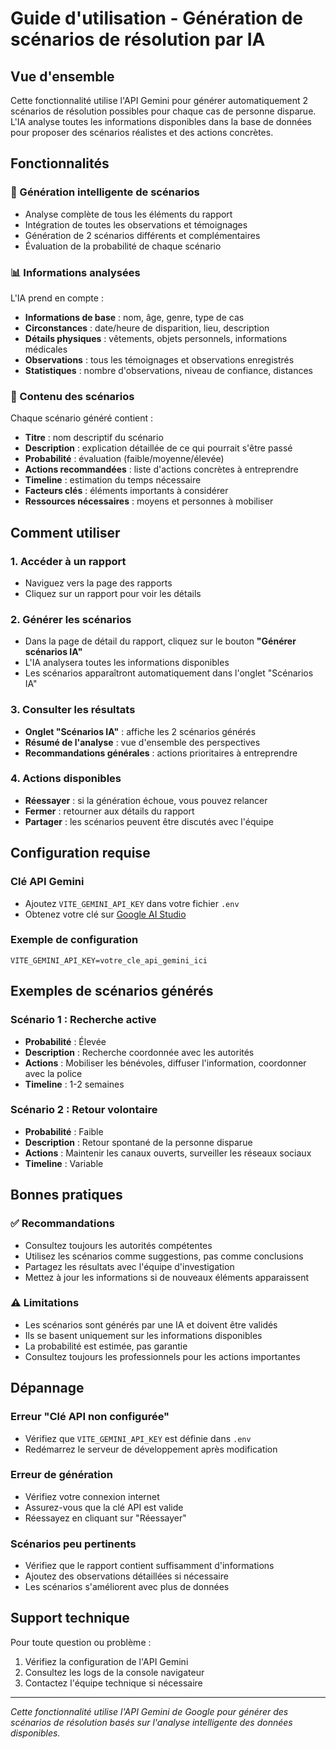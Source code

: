 # Guide d'utilisation - Génération de scénarios de résolution par IA

## Vue d'ensemble

Cette fonctionnalité utilise l'API Gemini pour générer automatiquement 2 scénarios de résolution possibles pour chaque cas de personne disparue. L'IA analyse toutes les informations disponibles dans la base de données pour proposer des scénarios réalistes et des actions concrètes.

## Fonctionnalités

### 🧠 Génération intelligente de scénarios
- Analyse complète de tous les éléments du rapport
- Intégration de toutes les observations et témoignages
- Génération de 2 scénarios différents et complémentaires
- Évaluation de la probabilité de chaque scénario

### 📊 Informations analysées
L'IA prend en compte :
- **Informations de base** : nom, âge, genre, type de cas
- **Circonstances** : date/heure de disparition, lieu, description
- **Détails physiques** : vêtements, objets personnels, informations médicales
- **Observations** : tous les témoignages et observations enregistrés
- **Statistiques** : nombre d'observations, niveau de confiance, distances

### 🎯 Contenu des scénarios
Chaque scénario généré contient :
- **Titre** : nom descriptif du scénario
- **Description** : explication détaillée de ce qui pourrait s'être passé
- **Probabilité** : évaluation (faible/moyenne/élevée)
- **Actions recommandées** : liste d'actions concrètes à entreprendre
- **Timeline** : estimation du temps nécessaire
- **Facteurs clés** : éléments importants à considérer
- **Ressources nécessaires** : moyens et personnes à mobiliser

## Comment utiliser

### 1. Accéder à un rapport
- Naviguez vers la page des rapports
- Cliquez sur un rapport pour voir les détails

### 2. Générer les scénarios
- Dans la page de détail du rapport, cliquez sur le bouton **"Générer scénarios IA"**
- L'IA analysera toutes les informations disponibles
- Les scénarios apparaîtront automatiquement dans l'onglet "Scénarios IA"

### 3. Consulter les résultats
- **Onglet "Scénarios IA"** : affiche les 2 scénarios générés
- **Résumé de l'analyse** : vue d'ensemble des perspectives
- **Recommandations générales** : actions prioritaires à entreprendre

### 4. Actions disponibles
- **Réessayer** : si la génération échoue, vous pouvez relancer
- **Fermer** : retourner aux détails du rapport
- **Partager** : les scénarios peuvent être discutés avec l'équipe

## Configuration requise

### Clé API Gemini
- Ajoutez `VITE_GEMINI_API_KEY` dans votre fichier `.env`
- Obtenez votre clé sur [Google AI Studio](https://makersuite.google.com/app/apikey)

### Exemple de configuration
```env
VITE_GEMINI_API_KEY=votre_cle_api_gemini_ici
```

## Exemples de scénarios générés

### Scénario 1 : Recherche active
- **Probabilité** : Élevée
- **Description** : Recherche coordonnée avec les autorités
- **Actions** : Mobiliser les bénévoles, diffuser l'information, coordonner avec la police
- **Timeline** : 1-2 semaines

### Scénario 2 : Retour volontaire
- **Probabilité** : Faible
- **Description** : Retour spontané de la personne disparue
- **Actions** : Maintenir les canaux ouverts, surveiller les réseaux sociaux
- **Timeline** : Variable

## Bonnes pratiques

### ✅ Recommandations
- Consultez toujours les autorités compétentes
- Utilisez les scénarios comme suggestions, pas comme conclusions
- Partagez les résultats avec l'équipe d'investigation
- Mettez à jour les informations si de nouveaux éléments apparaissent

### ⚠️ Limitations
- Les scénarios sont générés par une IA et doivent être validés
- Ils se basent uniquement sur les informations disponibles
- La probabilité est estimée, pas garantie
- Consultez toujours les professionnels pour les actions importantes

## Dépannage

### Erreur "Clé API non configurée"
- Vérifiez que `VITE_GEMINI_API_KEY` est définie dans `.env`
- Redémarrez le serveur de développement après modification

### Erreur de génération
- Vérifiez votre connexion internet
- Assurez-vous que la clé API est valide
- Réessayez en cliquant sur "Réessayer"

### Scénarios peu pertinents
- Vérifiez que le rapport contient suffisamment d'informations
- Ajoutez des observations détaillées si nécessaire
- Les scénarios s'améliorent avec plus de données

## Support technique

Pour toute question ou problème :
1. Vérifiez la configuration de l'API Gemini
2. Consultez les logs de la console navigateur
3. Contactez l'équipe technique si nécessaire

---

*Cette fonctionnalité utilise l'API Gemini de Google pour générer des scénarios de résolution basés sur l'analyse intelligente des données disponibles.*
